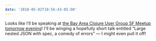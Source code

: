 ```yaml
---
date: '2018-05-02T10:56:43-05:00'
---
```

Looks like I’ll be speaking at [the Bay Area Clojure User Group SF Meetup tomorrow evening](https://www.meetup.com/The-Bay-Area-Clojure-User-Group/events/szlgmpyxhbfb/)! I'll be winging a hopefully short talk entitled “Large nested JSON with spec, a comedy of errors” — I might even pull it off!
